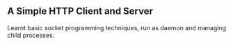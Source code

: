 ## A Simple HTTP Client and Server
Learnt basic socket programming techniques, run as daemon and managing child processes.
